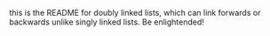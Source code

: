 this is the README for doubly linked lists, which can link forwards or backwards unlike singly linked lists. Be enlightended!
